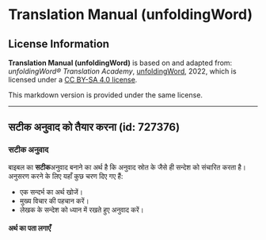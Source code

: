 # Translation Manual (unfoldingWord)

## License Information

**Translation Manual (unfoldingWord)** is based on and adapted from: _unfoldingWord® Translation Academy_, [unfoldingWord](https://unfoldingword.org/utw), 2022, which is licensed under a [CC BY-SA 4.0 license](https://creativecommons.org/licenses/by-sa/4.0/legalcode.en).

This markdown version is provided under the same license.



--------------------------------

## सटीक अनुवाद को तैयार करना (id: 727376)

### सटीक अनुवाद

बाइबल का **सटीक**अनुवाद बनाने का अर्थ है कि अनुवाद स्रोत के जैसे ही सन्देश को संचारित करता है। अनुसरण करने के लिए यहाँ कुछ चरण दिए गए हैं:

* एक सन्दर्भ का अर्थ खोजें।
* मुख्य विचार की पहचान करें।
* लेखक के सन्देश को ध्यान में रखते हुए अनुवाद करें।

#### अर्थ का पता लगाएँ


